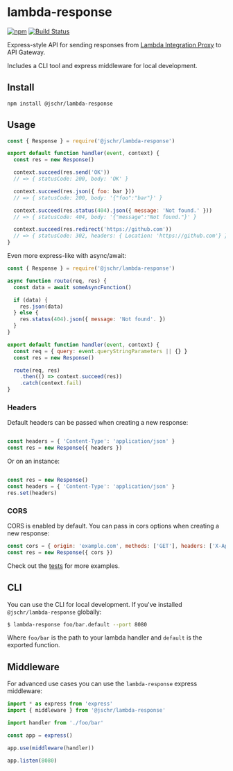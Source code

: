# lambda-response

[![npm](https://img.shields.io/npm/v/@jschr/lambda-response.svg)](https://www.npmjs.com/package/@jschr/lambda-response)
[![Build Status](https://img.shields.io/travis/jschr/lambda-response/master.svg)](https://travis-ci.org/jschr/lambda-response)

Express-style API for sending responses from [Lambda Integration Proxy](http://docs.aws.amazon.com/apigateway/latest/developerguide/api-gateway-create-api-as-simple-proxy-for-lambda.html) to API Gateway.

Includes a CLI tool and express middleware for local development.

## Install

```
npm install @jschr/lambda-response
```

## Usage

```js
const { Response } = require('@jschr/lambda-response')

export default function handler(event, context) {
  const res = new Response()

  context.succeed(res.send('OK'))
  // => { statusCode: 200, body: 'OK' }

  context.succeed(res.json({ foo: bar }))
  // => { statusCode: 200, body: '{"foo":"bar"}' }

  context.succeed(res.status(404).json({ message: 'Not found.' }))
  // => { statusCode: 404, body: '{"message":"Not found."}' }

  context.succeed(res.redirect('https://github.com'))
  // => { statusCode: 302, headers: { Location: 'https://github.com'} } }
}
```

Even more express-like with async/await:

```js
const { Response } = require('@jschr/lambda-response')

async function route(req, res) {
  const data = await someAsyncFunction()

  if (data) {
    res.json(data)
  } else {
    res.status(404).json({ message: 'Not found'. })
  }
}

export default function handler(event, context) {
  const req = { query: event.queryStringParameters || {} }
  const res = new Response()

  route(req, res)
    .then(() => context.succeed(res))
    .catch(context.fail)
}
```

### Headers

Default headers can be passed when creating a new response:
```js

const headers = { 'Content-Type': 'application/json' }
const res = new Response({ headers })
```

Or on an instance:
```js

const res = new Response()
const headers = { 'Content-Type': 'application/json' }
res.set(headers)
```

### CORS

CORS is enabled by default. You can pass in cors options when creating a new response:
```js
const cors = { origin: 'example.com', methods: ['GET'], headers: ['X-Api-Key'] }
const res = new Response({ cors })
```

Check out the [tests](src/Response.spec.ts) for more examples.

## CLI

You can use the CLI for local development. If you've installed `@jschr/lambda-response` globally:

```bash
$ lambda-response foo/bar.default --port 8080
```

Where `foo/bar` is the path to your lambda handler and `default` is the exported function.

## Middleware
For advanced use cases you can use the `lambda-response` express middleware:

```js
import * as express from 'express'
import { middleware } from '@jschr/lambda-response'

import handler from './foo/bar'

const app = express()

app.use(middleware(handler))

app.listen(8080)
```